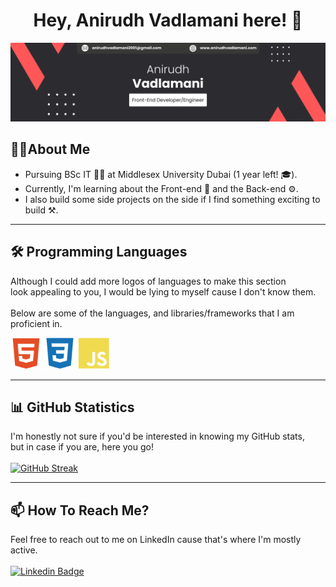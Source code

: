 <h1 align="center">Hey, Anirudh Vadlamani here! 👋</h1>
<img src="Banner.png"> <br>
  
## 👨‍💻About Me
- Pursuing BSc IT 🧑‍🎓 at Middlesex University Dubai (1 year left! 🎓).
- Currently, I'm learning about the Front-end 🎨 and the Back-end ⚙️.
- I also build some side projects on the side if I find something exciting to build ⚒️.
<hr>

## 🛠️ Programming Languages
Although I could add more logos of languages to make this section <br>
look appealing to you, I would be lying to myself cause I don't know them. 
<br><br>
Below are some of the languages, and libraries/frameworks that I am proficient in.
<div>
    <img src="https://github.com/devicons/devicon/blob/master/icons/html5/html5-plain.svg" alt="Logo of HTML5" width="50">
    <img src="https://github.com/devicons/devicon/blob/master/icons/css3/css3-plain.svg" alt="Logo of CSS3" width="50">
    <img src="https://github.com/devicons/devicon/blob/master/icons/javascript/javascript-plain.svg" alt="Logo of JavaScript" width="50">
</div>
<hr>

## 📊 GitHub Statistics
I'm honestly not sure if you'd be interested in knowing my GitHub stats, <br>
but in case if you are, here you go! <br><br>
[![GitHub Streak](http://github-readme-streak-stats.herokuapp.com?user=AV2001&theme=dark&background=000000)](https://git.io/streak-stats)
<hr>

## 📫 How To Reach Me?
Feel free to reach out to me on LinkedIn cause that's where I'm mostly active.
<br><br>
[![Linkedin Badge](https://img.shields.io/badge/LinkedIn-0077B5?style=for-the-badge&logo=linkedin&logoColor=white)](https://www.linkedin.com/in/anirudh-vadlamani/)

